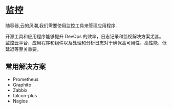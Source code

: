 # 监控

随容器,云的风潮,我们需要使用监控工具来管理应用程序.

开源工具和应用程序能够提升 DevOps 的效率，日志记录和监视解决方案尤甚。监控云平台，应用程序和组件以及处理和分析日志对于确保高可用性、高性能、低延迟等至关重要。

## 常用解决方案

- Prometheus
- Graphite
- Zabbix
- falcon-plus
- Nagios
